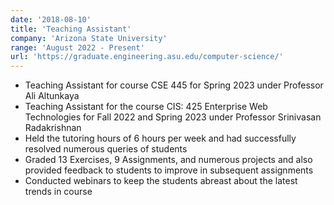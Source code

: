 ```yaml
---
date: '2018-08-10'
title: 'Teaching Assistant'
company: 'Arizona State University'
range: 'August 2022 - Present'
url: 'https://graduate.engineering.asu.edu/computer-science/'
---
```


- Teaching Assistant for course CSE 445 for Spring 2023 under Professor Ali Altunkaya
- Teaching Assistant for the course CIS: 425 Enterprise Web Technologies for Fall 2022 and Spring 2023 under Professor Srinivasan Radakrishnan
- Held the tutoring hours of 6 hours per week and had successfully resolved numerous queries of students
- Graded 13 Exercises, 9 Assignments, and numerous projects and also provided feedback to students to improve in subsequent assignments
- Conducted webinars to keep the students abreast about the latest trends in course

